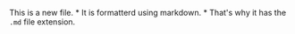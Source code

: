 This is a new file. * It is formatterd using markdown. * That's why it has the `.md` file extension.
